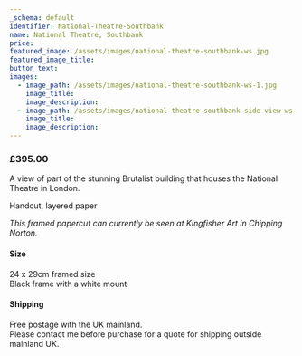 ```yaml
---
_schema: default
identifier: National-Theatre-Southbank
name: National Theatre, Southbank
price:
featured_image: /assets/images/national-theatre-southbank-ws.jpg
featured_image_title:
button_text:
images:
  - image_path: /assets/images/national-theatre-southbank-ws-1.jpg
    image_title:
    image_description:
  - image_path: /assets/images/national-theatre-southbank-side-view-ws.jpg
    image_title:
    image_description:
---
```

### **£395.00**

A view of part of the stunning Brutalist building that houses the National Theatre in London.

Handcut, layered paper

*This framed papercut can currently be seen at Kingfisher Art in Chipping Norton.*

#### Size

24 x 29cm framed size<br>Black frame with a white mount

#### Shipping

Free postage with the UK mainland.<br>Please contact me before purchase for a quote for shipping outside mainland UK.